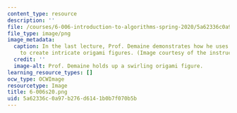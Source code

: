 ```yaml
---
content_type: resource
description: ''
file: /courses/6-006-introduction-to-algorithms-spring-2020/5a62336c0a97b276d6141b0b7f070b5b_6-006s20.png
file_type: image/png
image_metadata:
  caption: In the last lecture, Prof. Demaine demonstrates how he uses algorithms
    to create intricate origami figures. (Image courtesy of the instructors.)
  credit: ''
  image-alt: Prof. Demaine holds up a swirling origami figure.
learning_resource_types: []
ocw_type: OCWImage
resourcetype: Image
title: 6-006s20.png
uid: 5a62336c-0a97-b276-d614-1b0b7f070b5b
---
```


